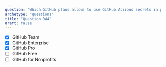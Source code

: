 ```yaml
---
question: "Which GitHub plans allows to use GitHub Acrions secrets in private repositories? (choose three.)"
archetype: "questions"
title: "Question 044"
draft: false
---
```


- [x] GitHub Team
- [x] GitHub Enterprise
- [x] GitHub Pro
- [ ] GitHub Free
- [ ] GitHub for Nonprofits
